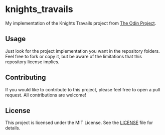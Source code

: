 # knights_travails

My implementation of the Knights Travails project from [The Odin Project](https://www.theodinproject.com).

## Usage

Just look for the project implementation you want in the repository folders. Feel free to fork or copy it, but be aware of the limitations that this repository license implies.

## Contributing

If you would like to contribute to this project, please feel free to open a pull request. All contributions are welcome!

## License

This project is licensed under the MIT License. See the [LICENSE](https://github.com/olooeez/ruby-exercises/blob/main/LICENSE) file for details.


